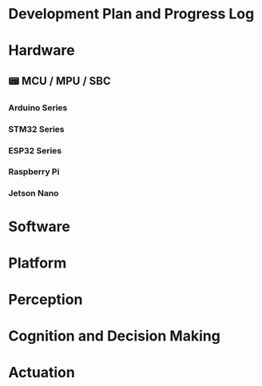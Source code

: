 # Development Plan and Progress Log

# Hardware
## 📟 MCU / MPU / SBC
### Arduino Series

### STM32 Series

### ESP32 Series

### Raspberry Pi

### Jetson Nano


# Software

# Platform


# Perception

# Cognition and Decision Making

# Actuation

